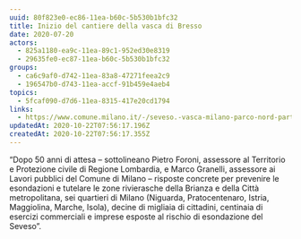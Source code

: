 ```yaml
---
uuid: 80f823e0-ec86-11ea-b60c-5b530b1bfc32
title: Inizio del cantiere della vasca di Bresso
date: 2020-07-20
actors:
  - 825a1180-ea9c-11ea-89c1-952ed30e8319
  - 29635fe0-ec87-11ea-b60c-5b530b1bfc32
groups:
  - ca6c9af0-d742-11ea-83a8-47271feea2c9
  - 196547b0-d743-11ea-accf-91b459e4aeb4
topics:
  - 5fcaf090-d7d6-11ea-8315-417e20cd1794
links:
  - https://www.comune.milano.it/-/seveso.-vasca-milano-parco-nord-partito-il-cantiere.-avviato-tutto-il-piano-per-la-prevenzione-delle-esondazione-del-seveso-nell-area-metropolitana
updatedAt: 2020-10-22T07:56:17.196Z
createdAt: 2020-10-22T07:56:17.355Z
---
```

“Dopo 50 anni di attesa – sottolineano Pietro Foroni, assessore al Territorio e Protezione civile di Regione Lombardia, e Marco Granelli, assessore ai Lavori pubblici del Comune di Milano – risposte concrete per prevenire le esondazioni e tutelare le zone rivierasche della Brianza e della Città metropolitana, sei quartieri di Milano (Niguarda, Pratocentenaro, Istria, Maggiolina, Marche, Isola), decine di migliaia di cittadini, centinaia di esercizi commerciali e imprese esposte al rischio di esondazione del Seveso”.